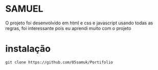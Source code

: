 # SAMUEL

O projeto foi desenvolvido em html e css e javascript usando todas as regras, foi interessante pois eu aprendi muito com o projeto 

# instalação

``` git clone https://github.com/05samuk/Portifolio ```
